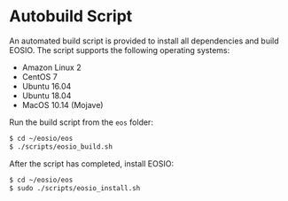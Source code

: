 # Autobuild Script

An automated build script is provided to install all dependencies and build EOSIO. The script supports the following operating systems:

* Amazon Linux 2
* CentOS 7
* Ubuntu 16.04
* Ubuntu 18.04
* MacOS 10.14 (Mojave)

Run the build script from the `eos` folder:

```sh
$ cd ~/eosio/eos
$ ./scripts/eosio_build.sh
```

After the script has completed, install EOSIO:

```sh
$ cd ~/eosio/eos
$ sudo ./scripts/eosio_install.sh
```
